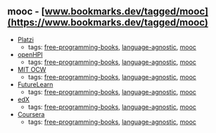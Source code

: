 mooc - [www.bookmarks.dev/tagged/mooc](https://www.bookmarks.dev/tagged/mooc)
---
* [Platzi](https://courses.platzi.com)
    * tags: [free-programming-books](../tags/free-programming-books.md), [language-agnostic](../tags/language-agnostic.md), [mooc](../tags/mooc.md)
* [openHPI](https://open.hpi.de)
    * tags: [free-programming-books](../tags/free-programming-books.md), [language-agnostic](../tags/language-agnostic.md), [mooc](../tags/mooc.md)
* [MIT OCW](http://ocw.mit.edu)
    * tags: [free-programming-books](../tags/free-programming-books.md), [language-agnostic](../tags/language-agnostic.md), [mooc](../tags/mooc.md)
* [FutureLearn](https://www.futurelearn.com)
    * tags: [free-programming-books](../tags/free-programming-books.md), [language-agnostic](../tags/language-agnostic.md), [mooc](../tags/mooc.md)
* [edX](https://www.edx.org)
    * tags: [free-programming-books](../tags/free-programming-books.md), [language-agnostic](../tags/language-agnostic.md), [mooc](../tags/mooc.md)
* [Coursera](https://www.coursera.org)
    * tags: [free-programming-books](../tags/free-programming-books.md), [language-agnostic](../tags/language-agnostic.md), [mooc](../tags/mooc.md)
